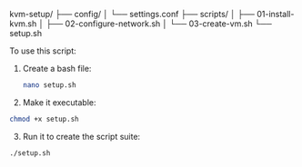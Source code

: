 kvm-setup/
├── config/
│   └── settings.conf
├── scripts/
│   ├── 01-install-kvm.sh
│   ├── 02-configure-network.sh
│   └── 03-create-vm.sh
└── setup.sh

To use this script:

1. Create a bash file:

   ```bash
   nano setup.sh
   ```
2. Make it executable:

```bash
chmod +x setup.sh
```

3. Run it to create the script suite:

```bash
./setup.sh
```
